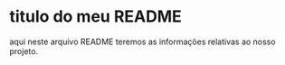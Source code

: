 # titulo do meu README

aqui neste arquivo README teremos as informações relativas ao nosso projeto.
